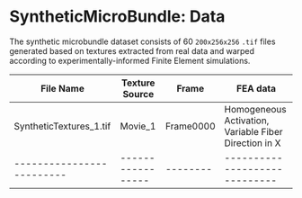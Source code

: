 # SyntheticMicroBundle: Data

The synthetic microbundle dataset consists of 60 `200x256x256` `.tif` files generated based on textures extracted from real data and warped according to experimentally-informed Finite Element simulations. 

| File Name                | Texture Source  | Frame     | FEA data                       |
| -------------------------|-----------------| --------  | -----------------------------  |
| SyntheticTextures_1.tif  |     Movie_1     | Frame0000 | Homogeneous Activation, Variable Fiber Direction in X |
| -------------------------|-----------------| --------  | -----------------------------  |

